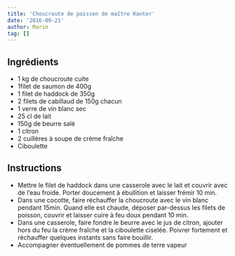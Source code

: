 ```yaml
---
title: 'Choucroute de poisson de maître Kanter'
date: '2016-09-21'
author: Marin
tag: []
---
```

## Ingrédients
- 1 kg de choucroute cuite
- 1filet de saumon de 400g
- 1 filet de haddock de 350g
- 2 filets de cabillaud de 150g chacun
- 1 verre de vin blanc sec
- 25 cl de lait
- 150g de beurre salé
- 1 citron
- 2 cuillères à soupe de crème fraîche
- Ciboulette

## Instructions
- Mettre le filet de haddock dans une casserole avec le lait et couvrir avec de l’eau froide. Porter doucement à ébullition et laisser frémir 10 min.
- Dans une cocotte, faire réchauffer la choucroute avec le vin blanc pendant 15min. Quand elle est chaude, déposer par-dessus les filets de poisson, couvrir et laisser cuire à feu doux pendant 10 min.
- Dans une casserole, faire fondre le beurre avec le jus de citron, ajouter hors du feu la crème fraîche et la ciboulette ciselée. Poivrer fortement et réchauffer quelques instants sans faire bouillir.
- Accompagner éventuellement de pommes de terre vapeur

